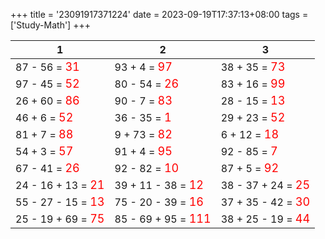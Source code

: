 +++ 
title = '23091917371224' 
date = 2023-09-19T17:37:13+08:00 
tags = ['Study-Math'] 
+++ 

1 | 2 | 3 
-- | -- | -- 
87 - 56 = <font color=red size=4>31</font> | 93 + 4 = <font color=red size=4>97</font> | 38 + 35 = <font color=red size=4>73</font> 
97 - 45 = <font color=red size=4>52</font> | 80 - 54 = <font color=red size=4>26</font> | 83 + 16 = <font color=red size=4>99</font> 
26 + 60 = <font color=red size=4>86</font> | 90 - 7 = <font color=red size=4>83</font> | 28 - 15 = <font color=red size=4>13</font> 
46 + 6 = <font color=red size=4>52</font> | 36 - 35 = <font color=red size=4>1</font> | 29 + 23 = <font color=red size=4>52</font> 
81 + 7 = <font color=red size=4>88</font> | 9 + 73 = <font color=red size=4>82</font> | 6 + 12 = <font color=red size=4>18</font> 
54 + 3 = <font color=red size=4>57</font> | 91 + 4 = <font color=red size=4>95</font> | 92 - 85 = <font color=red size=4>7</font> 
67 - 41 = <font color=red size=4>26</font> | 92 - 82 = <font color=red size=4>10</font> | 87 + 5 = <font color=red size=4>92</font> 
24 - 16 + 13 = <font color=red size=4>21</font> | 39 + 11 - 38 = <font color=red size=4>12</font> | 38 - 37 + 24 = <font color=red size=4>25</font> 
55 - 27 - 15 = <font color=red size=4>13</font> | 75 - 20 - 39 = <font color=red size=4>16</font> | 37 + 35 - 42 = <font color=red size=4>30</font> 
25 - 19 + 69 = <font color=red size=4>75</font> | 85 - 69 + 95 = <font color=red size=4>111</font> | 38 + 25 - 19 = <font color=red size=4>44</font> 

